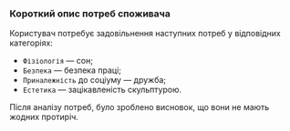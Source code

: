 ### Короткий опис потреб споживача
Користувач потребує задовільнення наступних потреб у відповідних категоріях:
- `Фізіологія` — сон;
- `Безпека` — безпека праці;
- `Приналежність` до соціуму — дружба;
- `Естетика` — зацікавленість скульптурою.

Після аналізу потреб, було зроблено висновок, що вони не мають жодних протиріч.